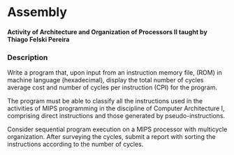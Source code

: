 # Assembly
#### Activity of Architecture and Organization of Processors II taught by Thiago Felski Pereira

### Description


Write a program that, upon input from an instruction memory file, (ROM) in machine language (hexadecimal), display the total number of cycles average cost and number of cycles per instruction (CPI) for the program.

The program must be able to classify all the instructions used in the activities of MIPS programming in the discipline of Computer Architecture I, comprising direct instructions and those generated by pseudo-instructions.

Consider sequential program execution on a MIPS processor with multicycle organization. After surveying the cycles, submit a report with sorting the instructions according to the number of cycles.
